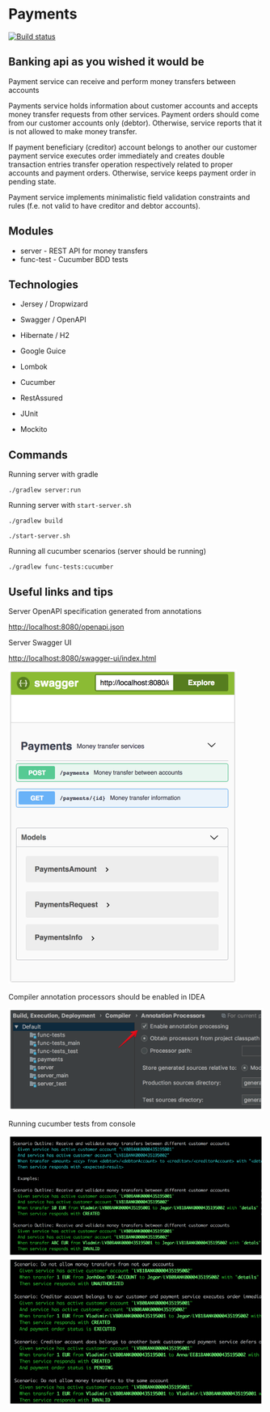 # Payments
[![Build status](https://travis-ci.org/rk13/payment-service.svg?branch=master)](https://travis-ci.org/rk13/payment-service.svg?branch=master)

## Banking api as you wished it would be

Payment service can receive and perform money transfers between accounts

Payments service holds information about customer accounts and accepts money transfer requests from other services.
Payment orders should come from our customer accounts only (debtor).
Otherwise, service reports that it is not allowed to make money transfer.

If payment beneficiary (creditor) account belongs to another our customer payment service executes order immediately 
and creates double transaction entries transfer operation respectively related to proper accounts and payment orders.
Otherwise, service keeps payment order in pending state.

Payment service implements minimalistic field validation constraints and rules
(f.e. not valid to have creditor and debtor accounts).

## Modules

* server - REST API for money transfers
* func-test - Cucumber BDD tests 

## Technologies

* Jersey / Dropwizard
* Swagger / OpenAPI
* Hibernate / H2
* Google Guice
* Lombok

* Cucumber
* RestAssured
* JUnit
* Mockito

## Commands

Running server with gradle
```
./gradlew server:run
```

Running server with `start-server.sh`
```
./gradlew build
```
```
./start-server.sh
```

Running all cucumber scenarios (server should be running)
```
./gradlew func-tests:cucumber
```

## Useful links and tips

Server OpenAPI specification generated from annotations

[http://localhost:8080/openapi.json](http://localhost:8080/openapi.json)

Server Swagger UI

[http://localhost:8080/swagger-ui/index.html](http://localhost:8080/swagger-ui/index.html)

![Server Swagger UI](swagger-ui.png?raw=true)

Compiler annotation processors should be enabled in IDEA

![Server Swagger UI](idea.png?raw=true)

Running cucumber tests from console

![Cucumber1](cucumber-1.png?raw=true)
![Cucumber2](cucumber-2.png?raw=true)
